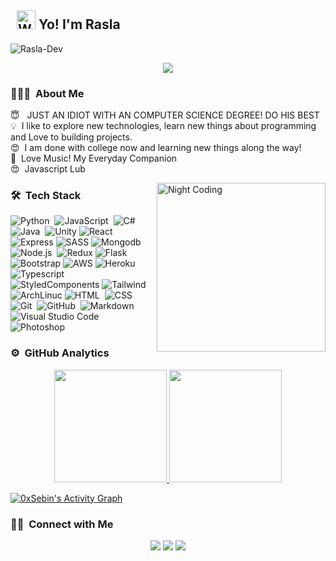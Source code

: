 ## &nbsp; <img src="https://c.tenor.com/oqyUP8ollp8AAAAi/amphibia-anne-boonchuy.gif" alt="Waving hand" width="30px"> Yo! I'm Rasla

<div align="left"> <img src="https://komarev.com/ghpvc/?username=Rasla-Dev" alt="Rasla-Dev"/> </div>

<p align="center">
  <a href="https://github.com/0xSebin/readme-typing-svg"><img src="https://readme-typing-svg.herokuapp.com/?lines=GameDev;Self-taught%Programmer;Youtuber;Blogger;Developer&font=Fira%20Code&center=true&width=340&height=35&color=white&vCenter=true&size=18"></a>
</p>

### 👨🏻‍💻 &nbsp;About Me

😇 &nbsp; JUST AN IDIOT WITH AN COMPUTER SCIENCE DEGREE! DO HIS BEST <br/>
💡 &nbsp;I like to explore new technologies, learn new things about programming and Love to building projects. <br/>
😍 &nbsp;I am done with college now and learning new things along the way! <br/>
🎵 &nbsp;Love Music! My Everyday Companion <br/>
😍 &nbsp;Javascript Lub

<img alt="Night Coding" src="https://media.giphy.com/media/CcwLAV11cALh3OuEJ5/giphy.gif" align="right" width="270px"/>

### 🛠 &nbsp;Tech Stack

![Python](https://img.shields.io/badge/-Python-05122A?style=flat&logo=python)&nbsp;
![JavaScript](https://img.shields.io/badge/-JavaScript-05122A?style=flat&logo=javascript)&nbsp;
![C#](https://img.shields.io/badge/C%23-05122A?style=flat&logo=c-sharp)&nbsp;
![Java](https://img.shields.io/badge/-Java-05122A?style=flat&logo=Java&logoColor=FFA518)&nbsp;
![Unity](https://img.shields.io/badge/Unity-05122A?style=flat&logo=unity&logoColor=white)
![React](https://img.shields.io/badge/-React-05122A?style=flat&logo=react)&nbsp;
![Express](https://img.shields.io/badge/Express.js-05122A?style=flat)
![SASS](https://img.shields.io/badge/Sass-05122A?style=flat&logo=sass&logoColor=white)
![Mongodb](https://img.shields.io/badge/MongoDB-05122A?style=flat&logo=mongodb&logoColor=white)
![Node.js](https://img.shields.io/badge/-Node.js-05122A?style=flat&logo=node.js)&nbsp;
![Redux](https://img.shields.io/badge/Redux-05122A?style=flat&logo=redux&logoColor=white)
![Flask](https://img.shields.io/badge/-Flask-05122A?style=flat&logo=flask)&nbsp;
![Bootstrap](https://img.shields.io/badge/-Bootstrap-05122A?style=flat&logo=bootstrap&logoColor=563D7C)
![AWS](https://img.shields.io/badge/Amazon_AWS-05122A?style=flat&logo=amazon-aws&logoColor=white)
![Heroku](https://img.shields.io/badge/Heroku-05122A?style=flat&logo=heroku&logoColor=white)
![Typescript](https://img.shields.io/badge/TypeScript-05122A?style=flat&logo=typescript&logoColor=white)
![StyledComponents](https://img.shields.io/badge/styled--components-05122A?style=flat&logo=styled-components&logoColor=white)
![Tailwind](https://img.shields.io/badge/Tailwind_CSS-05122A?style=flat&logo=tailwind-css&logoColor=white) <br/>
![ArchLinuc](https://img.shields.io/badge/Arch_Linux-05122A?style=flat&logo=arch-linux&logoColor=white)
![HTML](https://img.shields.io/badge/-HTML-05122A?style=flat&logo=HTML5)&nbsp;
![CSS](https://img.shields.io/badge/-CSS-05122A?style=flat&logo=CSS3&logoColor=1572B6)&nbsp;
![Git](https://img.shields.io/badge/-Git-05122A?style=flat&logo=git)&nbsp;
![GitHub](https://img.shields.io/badge/-GitHub-05122A?style=flat&logo=github)&nbsp;
![Markdown](https://img.shields.io/badge/-Markdown-05122A?style=flat&logo=markdown)
![Visual Studio Code](https://img.shields.io/badge/-Visual%20Studio%20Code-05122A?style=flat&logo=visual-studio-code&logoColor=007ACC)&nbsp; <br/>
![Photoshop](https://img.shields.io/badge/-Photoshop-05122A?style=flat&logo=adobe-photoshop)&nbsp;

### ⚙️ &nbsp;GitHub Analytics

<p align="center">
<a href="https://github.com/Rasla-Dev">
  <img height="180em" src="https://github-readme-stats-eight-theta.vercel.app/api?username=Rasla-Dev&show_icons=true&theme=algolia&include_all_commits=true&count_private=true"/>
  <img height="180em" src="https://github-readme-stats-eight-theta.vercel.app/api/top-langs/?username=Rasla-Dev&layout=compact&langs_count=8&theme=algolia"/>
</a>
</p>

<a href="https://github.com/ashutosh00710/github-readme-activity-graph"><img alt="0xSebin's Activity Graph" src="https://activity-graph.herokuapp.com/graph?username=Rasla-Dev&bg_color=black&color=F8D866&line=F85D7F&point=FFFFFF&hide_border=true" /></a>
### 🤝🏻 &nbsp;Connect with Me

<p align="center">
<a href="https://www.linkedin.com/in/thinesh-rasla-779ba2189/"><img src="https://img.shields.io/badge/-thinesh_rasla-0077B5?style=flat&logo=Linkedin&logoColor=white"/></a>
<a href="programmer.rasla@gmail.com"><img src="https://img.shields.io/badge/-programmer.rasla@gmail.com-D14836?style=flat&logo=Gmail&logoColor=white"/></a>
<a href="https://instagram.com/lazy_code_"><img src="https://img.shields.io/badge/-@LazyCode-E4405F?style=flat&logo=Instagram&logoColor=white"/></a>
